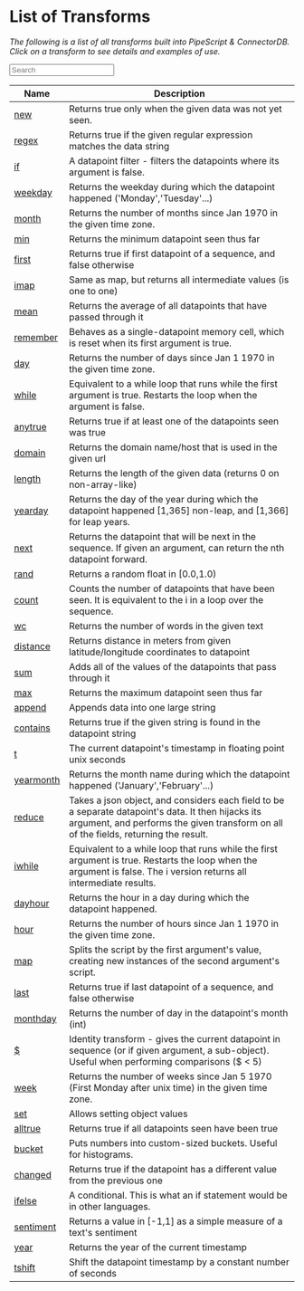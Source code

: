 # List of Transforms

*The following is a list of all transforms built into PipeScript & ConnectorDB. Click on a transform to see details and examples of use.*

<div id="searchable"><input class="search search-query form-control" type="text" placeholder="Search"><br><table class="table table-striped table-bordered" id="ftable"><thead><tr><th>Name</th><th>Description</th></tr></thead><tbody class="list"><tr><td class='fname'><a href='./new.html'>new</a></td><td class='fdesc'>Returns true only when the given data was not yet seen.</td></tr><tr><td class='fname'><a href='./regex.html'>regex</a></td><td class='fdesc'>Returns true if the given regular expression matches the data string</td></tr><tr><td class='fname'><a href='./if.html'>if</a></td><td class='fdesc'>A datapoint filter - filters the datapoints where its argument is false.</td></tr><tr><td class='fname'><a href='./weekday.html'>weekday</a></td><td class='fdesc'>Returns the weekday during which the datapoint happened ('Monday','Tuesday'...)</td></tr><tr><td class='fname'><a href='./month.html'>month</a></td><td class='fdesc'>Returns the number of months since Jan 1970 in the given time zone.</td></tr><tr><td class='fname'><a href='./min.html'>min</a></td><td class='fdesc'>Returns the minimum datapoint seen thus far</td></tr><tr><td class='fname'><a href='./first.html'>first</a></td><td class='fdesc'>Returns true if first datapoint of a sequence, and false otherwise</td></tr><tr><td class='fname'><a href='./imap.html'>imap</a></td><td class='fdesc'>Same as map, but returns all intermediate values (is one to one)</td></tr><tr><td class='fname'><a href='./mean.html'>mean</a></td><td class='fdesc'>Returns the average of all datapoints that have passed through it</td></tr><tr><td class='fname'><a href='./remember.html'>remember</a></td><td class='fdesc'>Behaves as a single-datapoint memory cell, which is reset when its first argument is true.</td></tr><tr><td class='fname'><a href='./day.html'>day</a></td><td class='fdesc'>Returns the number of days since Jan 1 1970 in the given time zone.</td></tr><tr><td class='fname'><a href='./while.html'>while</a></td><td class='fdesc'>Equivalent to a while loop that runs while the first argument is true. Restarts the loop when the argument is false.</td></tr><tr><td class='fname'><a href='./anytrue.html'>anytrue</a></td><td class='fdesc'>Returns true if at least one of the datapoints seen was true</td></tr><tr><td class='fname'><a href='./domain.html'>domain</a></td><td class='fdesc'>Returns the domain name/host that is used in the given url</td></tr><tr><td class='fname'><a href='./length.html'>length</a></td><td class='fdesc'>Returns the length of the given data (returns 0 on non-array-like)</td></tr><tr><td class='fname'><a href='./yearday.html'>yearday</a></td><td class='fdesc'>Returns the day of the year during which the datapoint happened [1,365] non-leap, and [1,366] for leap years.</td></tr><tr><td class='fname'><a href='./next.html'>next</a></td><td class='fdesc'>Returns the datapoint that will be next in the sequence. If given an argument, can return the nth datapoint forward.</td></tr><tr><td class='fname'><a href='./rand.html'>rand</a></td><td class='fdesc'>Returns a random float in [0.0,1.0)</td></tr><tr><td class='fname'><a href='./count.html'>count</a></td><td class='fdesc'>Counts the number of datapoints that have been seen. It is equivalent to the i in a loop over the sequence.</td></tr><tr><td class='fname'><a href='./wc.html'>wc</a></td><td class='fdesc'>Returns the number of words in the given text</td></tr><tr><td class='fname'><a href='./distance.html'>distance</a></td><td class='fdesc'>Returns distance in meters from given latitude/longitude coordinates to datapoint</td></tr><tr><td class='fname'><a href='./sum.html'>sum</a></td><td class='fdesc'>Adds all of the values of the datapoints that pass through it</td></tr><tr><td class='fname'><a href='./max.html'>max</a></td><td class='fdesc'>Returns the maximum datapoint seen thus far</td></tr><tr><td class='fname'><a href='./append.html'>append</a></td><td class='fdesc'>Appends data into one large string</td></tr><tr><td class='fname'><a href='./contains.html'>contains</a></td><td class='fdesc'>Returns true if the given string is found in the datapoint string</td></tr><tr><td class='fname'><a href='./t.html'>t</a></td><td class='fdesc'>The current datapoint's timestamp in floating point unix seconds</td></tr><tr><td class='fname'><a href='./yearmonth.html'>yearmonth</a></td><td class='fdesc'>Returns the month name during which the datapoint happened ('January','February'...)</td></tr><tr><td class='fname'><a href='./reduce.html'>reduce</a></td><td class='fdesc'>Takes a json object, and considers each field to be a separate datapoint's data.
It then hijacks its argument, and performs the given transform on all of the fields, returning the result.</td></tr><tr><td class='fname'><a href='./iwhile.html'>iwhile</a></td><td class='fdesc'>Equivalent to a while loop that runs while the first argument is true. Restarts the loop when the argument is false. The i version returns all intermediate results.</td></tr><tr><td class='fname'><a href='./dayhour.html'>dayhour</a></td><td class='fdesc'>Returns the hour in a day during which the datapoint happened.</td></tr><tr><td class='fname'><a href='./hour.html'>hour</a></td><td class='fdesc'>Returns the number of hours since Jan 1 1970 in the given time zone.</td></tr><tr><td class='fname'><a href='./map.html'>map</a></td><td class='fdesc'>Splits the script by the first argument's value, creating new instances of the second argument's script.</td></tr><tr><td class='fname'><a href='./last.html'>last</a></td><td class='fdesc'>Returns true if last datapoint of a sequence, and false otherwise</td></tr><tr><td class='fname'><a href='./monthday.html'>monthday</a></td><td class='fdesc'>Returns the number of day in the datapoint's month (int)</td></tr><tr><td class='fname'><a href='./$.html'>$</a></td><td class='fdesc'>Identity transform - gives the current datapoint in sequence (or if given argument, a sub-object). Useful when performing comparisons ($ < 5)</td></tr><tr><td class='fname'><a href='./week.html'>week</a></td><td class='fdesc'>Returns the number of weeks since Jan 5 1970 (First Monday after unix time) in the given time zone.</td></tr><tr><td class='fname'><a href='./set.html'>set</a></td><td class='fdesc'>Allows setting object values</td></tr><tr><td class='fname'><a href='./alltrue.html'>alltrue</a></td><td class='fdesc'>Returns true if all datapoints seen have been true</td></tr><tr><td class='fname'><a href='./bucket.html'>bucket</a></td><td class='fdesc'>Puts numbers into custom-sized buckets. Useful for histograms.</td></tr><tr><td class='fname'><a href='./changed.html'>changed</a></td><td class='fdesc'>Returns true if the datapoint has a different value from the previous one</td></tr><tr><td class='fname'><a href='./ifelse.html'>ifelse</a></td><td class='fdesc'>A conditional. This is what an if statement would be in other languages.</td></tr><tr><td class='fname'><a href='./sentiment.html'>sentiment</a></td><td class='fdesc'>Returns a value in [-1,1] as a simple measure of a text's sentiment</td></tr><tr><td class='fname'><a href='./year.html'>year</a></td><td class='fdesc'>Returns the year of the current timestamp</td></tr><tr><td class='fname'><a href='./tshift.html'>tshift</a></td><td class='fdesc'>Shift the datapoint timestamp by a constant number of seconds</td></tr></tbody></table></div><script type="text/javascript" src="/assets/js/list.min.js"></script><script>var flist = new List("searchable",{valueNames:["fname","fdesc"]});</script>

